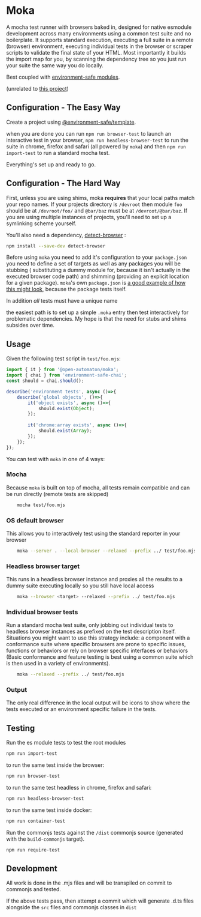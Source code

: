 Moka
====
A mocha test runner with browsers baked in, designed for native esmodule development across many environments using a common test suite and no boilerplate. It supports standard execution, executing a full suite in a remote (browser) environment, executing individual tests in the browser or scraper scripts to validate the final state of your HTML. Most importantly it builds the import map for you, by scanning the dependency tree so you just run your suite the same way you do locally.

Best coupled with [environment-safe modules](https://github.com/environment-safe).

(unrelated to [this project](https://www.npmjs.com/package/moka))

Configuration - The Easy Way
----------------------------

Create a project using [@environment-safe/template](https://github.com/environment-safe/template).

when you are done you can run `npm run browser-test` to launch an interactive test in your browser, `npm run headless-browser-test` to run the suite in chrome, firefox and safari (all powered by `moka`) and then `npm run import-test` to run a standard mocha test.

Everything's set up and ready to go.

Configuration - The Hard Way
----------------------------

First, unless you are using shims, moka **requires** that your local paths match your repo names. If your projects directory is `/devroot` then module `foo` should be at `/devroot/foo/` and `@bar/baz` must be at `/devroot/@bar/baz`. If you are using multiple instances of projects, you'll need to set up a symlinking scheme yourself.

 You'll also need a dependency, [detect-browser](https://www.npmjs.com/package/detect-browser) :
 
 ```bash
 npm install --save-dev detect-browser
 ```

Before using `moka` you need to add it's configuration to your `package.json` you need to define a set of targets as well as any packages you will be stubbing ( substituting a dummy module for, because it isn't actually in the executed browser code path) and shimming (providing an explicit location for a given package). `moka`'s own `package.json` is [a good example of how this might look](https://github.com/open-automaton/moka/blob/master/package.json#L53-L83), because the package tests itself.

In addition *all* tests must have a unique name

the easiest path is to set up a simple `.moka` entry then test interactively for problematic dependencies. My hope is that the need for stubs and shims subsides over time.

Usage
-----
Given the following test script in `test/foo.mjs`:

```javascript
import { it } from '@open-automaton/moka';
import { chai } from 'environment-safe-chai';
const should = chai.should();

describe('environment tests', async ()=>{
    describe('global objects', ()=>{
        it('object exists', async ()=>{
            should.exist(Object);
        });
        
        it('chrome:array exists', async ()=>{
            should.exist(Array);
        });
    });
});
```

You can test with `moka` in one of 4 ways:

### Mocha

Because `moka` is built on top of mocha, all tests remain compatible and can be run directly (remote tests are skipped)

```bash
    mocha test/foo.mjs
```

### OS default browser

This allows you to interactively test using the standard reporter in your browser

```bash
    moka --server . --local-browser --relaxed --prefix ../ test/foo.mjs
```

### Headless browser target

This runs in a headless browser instance and proxies all the results to a dummy suite executing locally so you still have local access

```bash
    moka --browser <target> --relaxed --prefix ../ test/foo.mjs
```

### Individual browser tests

Run a standard mocha test suite, only jobbing out individual tests to headless browser instances as prefixed on the test description itself. Situations you might want to use this strategy include: a component with a conformance suite where specific browsers are prone to specific issues, functions or behaviors or rely on browser specific interfaces or behaviors (Basic conformance and feature testing is best using a common suite which is then used in a variety of environments).

```bash
    moka --relaxed --prefix ../ test/foo.mjs
```

### Output

The only real difference in the local output will be icons to show where the tests executed or an environment specific failure in the tests.

Testing
-------

Run the es module tests to test the root modules
```bash
npm run import-test
```
to run the same test inside the browser:

```bash
npm run browser-test
```
to run the same test headless in chrome, firefox and safari:
```bash
npm run headless-browser-test
```

to run the same test inside docker:
```bash
npm run container-test
```

Run the commonjs tests against the `/dist` commonjs source (generated with the `build-commonjs` target).
```bash
npm run require-test
```

Development
-----------
All work is done in the .mjs files and will be transpiled on commit to commonjs and tested.

If the above tests pass, then attempt a commit which will generate .d.ts files alongside the `src` files and commonjs classes in `dist`


